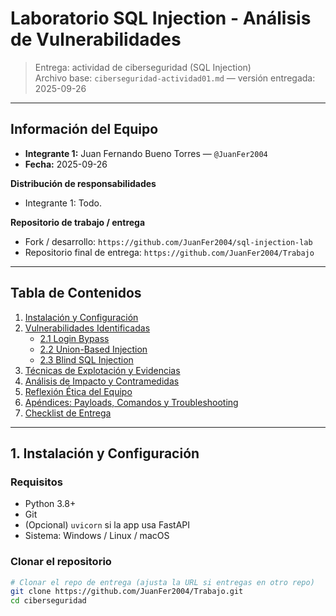 # Laboratorio SQL Injection - Análisis de Vulnerabilidades

> Entrega: actividad de ciberseguridad (SQL Injection)  
> Archivo base: `ciberseguridad-actividad01.md` — versión entregada: 2025-09-26

---

## Información del Equipo
- **Integrante 1:** Juan Fernando Bueno Torres — `@JuanFer2004`  
- **Fecha:** 2025-09-26

**Distribución de responsabilidades**
- Integrante 1: Todo.  

**Repositorio de trabajo / entrega**  
- Fork / desarrollo: `https://github.com/JuanFer2004/sql-injection-lab`  
- Repositorio final de entrega: `https://github.com/JuanFer2004/Trabajo` 

---

## Tabla de Contenidos
1. [Instalación y Configuración](#1-instalación-y-configuración)  
2. [Vulnerabilidades Identificadas](#2-vulnerabilidades-identificadas)  
   - [2.1 Login Bypass](#21-login-bypass)  
   - [2.2 Union-Based Injection](#22-union-based-injection)  
   - [2.3 Blind SQL Injection](#23-blind-sql-injection)  
3. [Técnicas de Explotación y Evidencias](#3-técnicas-de-explotación-y-evidencias)  
4. [Análisis de Impacto y Contramedidas](#4-análisis-de-impacto-y-contramedidas)  
5. [Reflexión Ética del Equipo](#5-reflexión-ética-del-equipo)  
6. [Apéndices: Payloads, Comandos y Troubleshooting](#6-apéndices-payloads-comandos-y-troubleshooting)  
7. [Checklist de Entrega](#7-checklist-de-entrega)

---

## 1. Instalación y Configuración

### Requisitos
- Python 3.8+  
- Git  
- (Opcional) `uvicorn` si la app usa FastAPI  
- Sistema: Windows / Linux / macOS

### Clonar el repositorio
```bash
# Clonar el repo de entrega (ajusta la URL si entregas en otro repo)
git clone https://github.com/JuanFer2004/Trabajo.git
cd ciberseguridad
